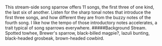This stream-side song sparrow offers 11 songs, the first three of one kind, the last six of another. Listen for the sharp tonal notes that introduce the first three songs, and how different they are from the buzzy notes of the fourth song. I like how the tempo of those introductory notes accelerates, a trait typical of song sparrows everywhere. 
#####Background
Stream. Spotted towhee, Brewer's sparrow, black-billed magpie?, lazuli bunting, black-headed grosbeak, brown-headed cowbird.
